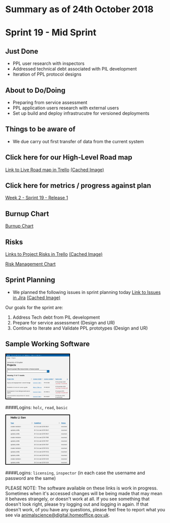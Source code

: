 # Summary as of 24th October 2018 

# Sprint 19 - Mid Sprint

## Just Done
* PPL user research with inspectors
* Addressed technical debt associated with PIL development
* Iteration of PPL protocol designs

## About to Do/Doing
* Preparing from service assessment
* PPL application users research with external users
* Set up build and deploy infrastrucutre for versioned deployments 

## Things to be aware of
* We due carry out first transfer of data from the current system
 
## Click here for our High-Level Road map
[Link to Live Road map in Trello](https://trello.com/b/gDQdE01u/asl-roadmap)    [\(Cached Image\)](graphs/ASLRoadMap24102018.jpg)

## Click here for metrics / progress against plan
[Week 2 - Sprint 19 - Release 1](graphs/progress24102018.png)

## Burnup Chart

[Burnup Chart](burnup24102018.md)

## Risks
[Links to Project Risks in Trello](https://trello.com/b/VuFuCL7t/risk-register-and-kpis-asl-delivery)    [\(Cached Image\)](graphs/ASLRiskRegister24102018.jpg)

[Risk Management Chart](graphs/risk24102018.png)

## Sprint Planning
* We planned the following issues in sprint planning today [Link to Issues in Jira](https://jira.digital.homeoffice.gov.uk/secure/RapidBoard.jspa?rapidView=261)    [\(Cached Image\)](graphs/sprint24102018.png)

Our goals for the sprint are:
1. Address Tech debt from PIL development  
2. Prepare for service assessment (Design and UR) 
3. Continue to Iterate and Validate PPL prototypes (Design and UR)

## Sample Working Software
<a href="https://public-ui.notprod.asl.homeoffice.gov.uk/"><img src="graphs/proto1_24102018.png" alt="HTML5 Icon" width="200" style="border:2px solid black"></a>

####Logins:
`holc`, `read`, `basic`

<a href="https://internal-ui.notprod.asl.homeoffice.gov.uk/"><img src="graphs/proto2_24102018.png" alt="HTML5 Icon" width="200" style="border:2px solid black"></a>

####Logins:
`licensing`, `inspector`
(in each case the username and password are the same)


PLEASE NOTE:
The software available on these links is work in progress. Sometimes when it's accessed changes will be being made that may mean it behaves strangely, or doesn't work at all. If you see something that doesn't look right, please try logging out and logging in again.  If that doesn't work, of you have any questions, please feel free to report what you see via [animalscience@digital.homeoffice.gov.uk](animalscience@digital.homeoffice.gov.uk).

